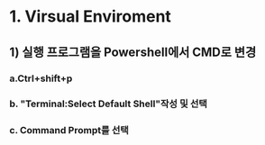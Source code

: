 # 1. Virsual Enviroment
   ## 1) 실행 프로그램을 Powershell에서 CMD로 변경
   ### a.Ctrl+shift+p
   ### b. "Terminal:Select Default Shell"작성 및 선택
   ### c. Command Prompt를 선택

   ##

